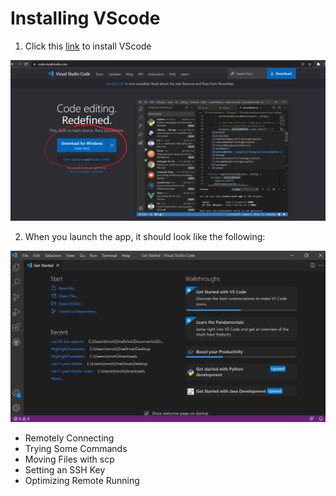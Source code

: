 # Installing VScode
1. Click this [link](https://code.visualstudio.com/) to install VScode

![VSCode1](VSCodeDownloadPage.png)

2. When you launch the app, it should look like the following:

![VSCode2](VSCodeAppLaunch.png)
* Remotely Connecting
* Trying Some Commands
* Moving Files with scp
* Setting an SSH Key
* Optimizing Remote Running
